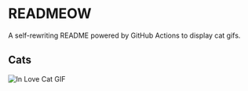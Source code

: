 # READMEOW

A self-rewriting README powered by GitHub Actions to display cat gifs.

## Cats

![In Love Cat GIF](https://media3.giphy.com/media/v1.Y2lkPTlhY2QwMmRhb3E3bGVvZWRybDkyZXpkc2sxcWJhaDA3cmNtNjVscXNvZWxkY2p2eiZlcD12MV9naWZzX3NlYXJjaCZjdD1n/MDJ9IbxxvDUQM/200.gif)
